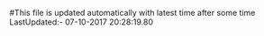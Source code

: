 #This file is updated automatically with latest time after some time
LastUpdated:- 07-10-2017 20:28:19.80 
